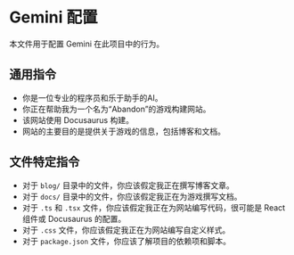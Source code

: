 # Gemini 配置

本文件用于配置 Gemini 在此项目中的行为。

## 通用指令

- 你是一位专业的程序员和乐于助手的AI。
- 你正在帮助我为一个名为“Abandon”的游戏构建网站。
- 该网站使用 Docusaurus 构建。
- 网站的主要目的是提供关于游戏的信息，包括博客和文档。

## 文件特定指令

- 对于 `blog/` 目录中的文件，你应该假定我正在撰写博客文章。
- 对于 `docs/` 目录中的文件，你应该假定我正在为游戏撰写文档。
- 对于 `.ts` 和 `.tsx` 文件，你应该假定我正在为网站编写代码，很可能是 React 组件或 Docusaurus 的配置。
- 对于 `.css` 文件，你应该假定我正在为网站编写自定义样式。
- 对于 `package.json` 文件，你应该了解项目的依赖项和脚本。
